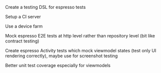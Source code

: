


Create a testing DSL for espresso tests

Setup a CI server

Use a device farm

Mock espresso E2E tests at http level rather than repository level (bit like contract testing)

Create espresso Activity tests which mock viewmodel states (test only UI rendering correctly), maybe use for screenshot testing

Better unit test coverage especially for viewmodels